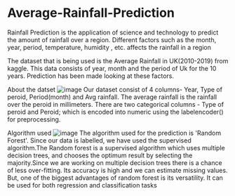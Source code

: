 # Average-Rainfall-Prediction
Rainfall Prediction is the application of science and technology to predict the amount of rainfall over a region. Different factors such as the month, year, period, temperature, humidity , etc. affects the rainfall in a region

The dataset that is being used is the Average Rainfall in UK(2010-2019) from kaggle.
This data consists of year, month and the period of Uk for the 10 years. Prediction has been made looking at these factors.

About the datset
![image](https://user-images.githubusercontent.com/54113500/125158488-2eff7a80-e18f-11eb-89cf-bbd8ba559520.png)
Our dataset consist of 4 columns- Year, Type of peroid, Period(month) and Avg rainfall. The average rainfall is the rainfall over the peroid in millimeters. There are two categorical columns - Type of peroid and Peroid; which is encoded into numeric using the labelencoder() for preprocessing. 

Algorithm used
![image](https://user-images.githubusercontent.com/54113500/125158683-47bc6000-e190-11eb-9deb-e68f49ba4c5d.png)
The algorithm used for the prediction is 'Random Forest'. Since our data is labelled, we have used the supervised algorithm.The Random forest is a supervised algorithm which uses multiple decision trees, and chooses the optimum result by selecting the majority.Since we are working on multiple decision trees there is a chance of less over-fitting. Its accuracy is high and we can estimate missing values. But, one of the biggest advantages of random forest is its versatility. It can be used for both regression and classification tasks

